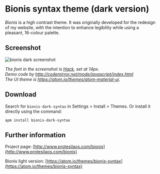 # Bionis syntax theme (dark version)

*Bionis* is a high contrast theme. It was originally developed for the redesign of my website, with the intention to enhance legibility while using a pleasant, 16-colour palette.

## Screenshot

![bionis dark screenshot](https://raw.githubusercontent.com/protesilaos/prot16/master/bionis/img/bionis_dark_sample.png)

*The font in the screenshot is [Hack](https://github.com/chrissimpkins/Hack), set at 14px*.  
*Demo code by http://codemirror.net/mode/javascript/index.html*  
*The UI theme is https://atom.io/themes/atom-material-ui*.

## Download

Search for `bionis-dark-syntax` in Settings > Install > Themes. Or install it directly using the command:

```shell
apm install bionis-dark-syntax
```

## Further information

Project page: [http://www.protesilaos.com/bionis](http://www.protesilaos.com/bionis)

Bionis light version: [https://atom.io/themes/bionis-syntax](https://atom.io/themes/bionis-syntax)
